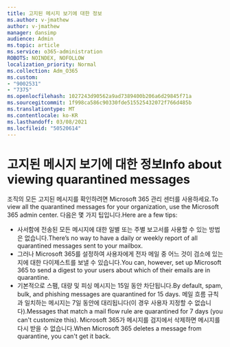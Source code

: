 ```yaml
---
title: 고지된 메시지 보기에 대한 정보
ms.author: v-jmathew
author: v-jmathew
manager: dansimp
audience: Admin
ms.topic: article
ms.service: o365-administration
ROBOTS: NOINDEX, NOFOLLOW
localization_priority: Normal
ms.collection: Adm_O365
ms.custom:
- "9002531"
- "7375"
ms.openlocfilehash: 1027243d90562a9ad7389400b206a6d29845f71a
ms.sourcegitcommit: 1f998ca586c90330fde515525432072f766d485b
ms.translationtype: MT
ms.contentlocale: ko-KR
ms.lasthandoff: 03/08/2021
ms.locfileid: "50520614"
---
```

# <a name="info-about-viewing-quarantined-messages"></a><span data-ttu-id="53ff1-102">고지된 메시지 보기에 대한 정보</span><span class="sxs-lookup"><span data-stu-id="53ff1-102">Info about viewing quarantined messages</span></span>

<span data-ttu-id="53ff1-103">조직의 모든 고지된 메시지를 확인하려면 Microsoft 365 관리 센터를 사용하세요.</span><span class="sxs-lookup"><span data-stu-id="53ff1-103">To view all the quarantined messages for your organization, use the Microsoft 365 admin center.</span></span> <span data-ttu-id="53ff1-104">다음은 몇 가지 팁입니다.</span><span class="sxs-lookup"><span data-stu-id="53ff1-104">Here are a few tips:</span></span>

- <span data-ttu-id="53ff1-105">사서함에 전송된 모든 메시지에 대한 일별 또는 주별 보고서를 사용할 수 있는 방법은 없습니다.</span><span class="sxs-lookup"><span data-stu-id="53ff1-105">There’s no way to have a daily or weekly report of all quarantined messages sent to your mailbox.</span></span>
- <span data-ttu-id="53ff1-106">그러나 Microsoft 365를 설정하여 사용자에게 전자 메일 중 어느 것이 검소에 있는지에 대한 다이제스트를 보낼 수 있습니다.</span><span class="sxs-lookup"><span data-stu-id="53ff1-106">You can, however, set up Microsoft 365 to send a digest to your users about which of their emails are in quarantine.</span></span>
- <span data-ttu-id="53ff1-107">기본적으로 스팸, 대량 및 피싱 메시지는 15일 동안 차단됩니다.</span><span class="sxs-lookup"><span data-stu-id="53ff1-107">By default, spam, bulk, and phishing messages are quarantined for 15 days.</span></span> <span data-ttu-id="53ff1-108">메일 흐름 규칙과 일치하는 메시지는 7일 동안에 대리됩니다(이 경우 사용자 지정할 수 없습니다).</span><span class="sxs-lookup"><span data-stu-id="53ff1-108">Messages that match a mail flow rule are quarantined for 7 days (you can't customize this).</span></span> <span data-ttu-id="53ff1-109">Microsoft 365가 메시지를 검지에서 삭제하면 메시지를 다시 받을 수 없습니다.</span><span class="sxs-lookup"><span data-stu-id="53ff1-109">When Microsoft 365 deletes a message from quarantine, you can't get it back.</span></span>
